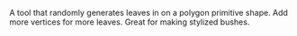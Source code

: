 A tool that randomly generates leaves in on a polygon primitive shape. Add more vertices for more leaves. Great for making stylized bushes. 
